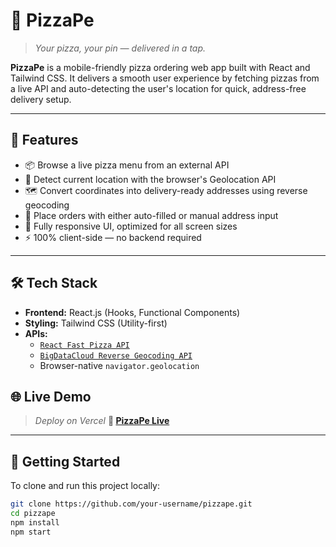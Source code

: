# 🍕 PizzaPe

> *Your pizza, your pin — delivered in a tap.*

**PizzaPe** is a mobile-friendly pizza ordering web app built with React and Tailwind CSS. It delivers a smooth user experience by fetching pizzas from a live API and auto-detecting the user's location for quick, address-free delivery setup.

---

## 🚀 Features

- 📦 Browse a live pizza menu from an external API
- 📍 Detect current location with the browser's Geolocation API
- 🗺️ Convert coordinates into delivery-ready addresses using reverse geocoding
- 🧾 Place orders with either auto-filled or manual address input
- 📱 Fully responsive UI, optimized for all screen sizes
- ⚡ 100% client-side — no backend required

---

## 🛠️ Tech Stack

- **Frontend:** React.js (Hooks, Functional Components)
- **Styling:** Tailwind CSS (Utility-first)
- **APIs:**
  - [`React Fast Pizza API`](https://react-fast-pizza-api.jonas.io/api)
  - [`BigDataCloud Reverse Geocoding API`](https://www.bigdatacloud.net)
  - Browser-native `navigator.geolocation`

## 🌐 Live Demo

> _Deploy on Vercel_
**🔗 [PizzaPe Live](https://pizzape.vercel.app/)**

---

## 📁 Getting Started

To clone and run this project locally:

```bash
git clone https://github.com/your-username/pizzape.git
cd pizzape
npm install
npm start
